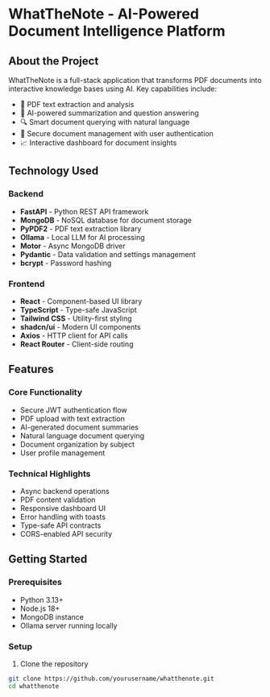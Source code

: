 # WhatTheNote - AI-Powered Document Intelligence Platform

## About the Project
WhatTheNote is a full-stack application that transforms PDF documents into interactive knowledge bases using AI. Key capabilities include:

- 📄 PDF text extraction and analysis
- 🧠 AI-powered summarization and question answering
- 🔍 Smart document querying with natural language
- 📁 Secure document management with user authentication
- 📈 Interactive dashboard for document insights

## Technology Used

### Backend
- **FastAPI** - Python REST API framework
- **MongoDB** - NoSQL database for document storage
- **PyPDF2** - PDF text extraction library
- **Ollama** - Local LLM for AI processing
- **Motor** - Async MongoDB driver
- **Pydantic** - Data validation and settings management
- **bcrypt** - Password hashing

### Frontend
- **React** - Component-based UI library
- **TypeScript** - Type-safe JavaScript
- **Tailwind CSS** - Utility-first styling
- **shadcn/ui** - Modern UI components
- **Axios** - HTTP client for API calls
- **React Router** - Client-side routing

## Features

### Core Functionality
- Secure JWT authentication flow
- PDF upload with text extraction
- AI-generated document summaries
- Natural language document querying
- Document organization by subject
- User profile management

### Technical Highlights
- Async backend operations
- PDF content validation
- Responsive dashboard UI
- Error handling with toasts
- Type-safe API contracts
- CORS-enabled API security

## Getting Started

### Prerequisites
- Python 3.13+
- Node.js 18+
- MongoDB instance
- Ollama server running locally

### Setup
1. Clone the repository
```bash
git clone https://github.com/yourusername/whatthenote.git
cd whatthenote
